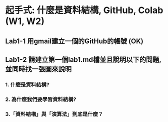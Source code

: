 # 起手式: 什麼是資料結構, GitHub, Colab (W1, W2) 

## Lab1-1 用gmail建立一個的GitHub的帳號 (OK)

## Lab1-2 請建立第一個lab1.md檔並且說明以下的問題, 並同時找一張圖來說明

### 1. 什麼是資料結構?


### 2. 為什麼我們要學習資料結構?



### 3.「資料結構」與「演算法」到底是什麼？
